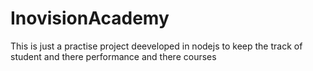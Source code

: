 # InovisionAcademy
This is just a practise project deeveloped in nodejs to keep the track of student and there performance and there courses
